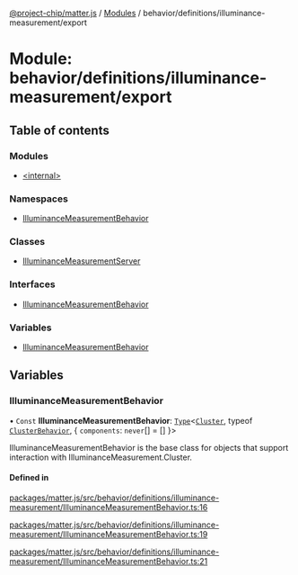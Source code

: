 [@project-chip/matter.js](../README.md) / [Modules](../modules.md) / behavior/definitions/illuminance-measurement/export

# Module: behavior/definitions/illuminance-measurement/export

## Table of contents

### Modules

- [\<internal\>](behavior_definitions_illuminance_measurement_export._internal_.md)

### Namespaces

- [IlluminanceMeasurementBehavior](behavior_definitions_illuminance_measurement_export.IlluminanceMeasurementBehavior.md)

### Classes

- [IlluminanceMeasurementServer](../classes/behavior_definitions_illuminance_measurement_export.IlluminanceMeasurementServer.md)

### Interfaces

- [IlluminanceMeasurementBehavior](../interfaces/behavior_definitions_illuminance_measurement_export.IlluminanceMeasurementBehavior-1.md)

### Variables

- [IlluminanceMeasurementBehavior](behavior_definitions_illuminance_measurement_export.md#illuminancemeasurementbehavior)

## Variables

### IlluminanceMeasurementBehavior

• `Const` **IlluminanceMeasurementBehavior**: [`Type`](../interfaces/behavior_cluster_export.ClusterBehavior.Type.md)\<[`Cluster`](../interfaces/cluster_export.IlluminanceMeasurement.Cluster.md), typeof [`ClusterBehavior`](behavior_cluster_export.ClusterBehavior.md), \{ `components`: `never`[] = [] }\>

IlluminanceMeasurementBehavior is the base class for objects that support interaction with IlluminanceMeasurement.Cluster.

#### Defined in

[packages/matter.js/src/behavior/definitions/illuminance-measurement/IlluminanceMeasurementBehavior.ts:16](https://github.com/project-chip/matter.js/blob/2d9f2165d2672864fda3496a6d0d5f93597f82c6/packages/matter.js/src/behavior/definitions/illuminance-measurement/IlluminanceMeasurementBehavior.ts#L16)

[packages/matter.js/src/behavior/definitions/illuminance-measurement/IlluminanceMeasurementBehavior.ts:19](https://github.com/project-chip/matter.js/blob/2d9f2165d2672864fda3496a6d0d5f93597f82c6/packages/matter.js/src/behavior/definitions/illuminance-measurement/IlluminanceMeasurementBehavior.ts#L19)

[packages/matter.js/src/behavior/definitions/illuminance-measurement/IlluminanceMeasurementBehavior.ts:21](https://github.com/project-chip/matter.js/blob/2d9f2165d2672864fda3496a6d0d5f93597f82c6/packages/matter.js/src/behavior/definitions/illuminance-measurement/IlluminanceMeasurementBehavior.ts#L21)
